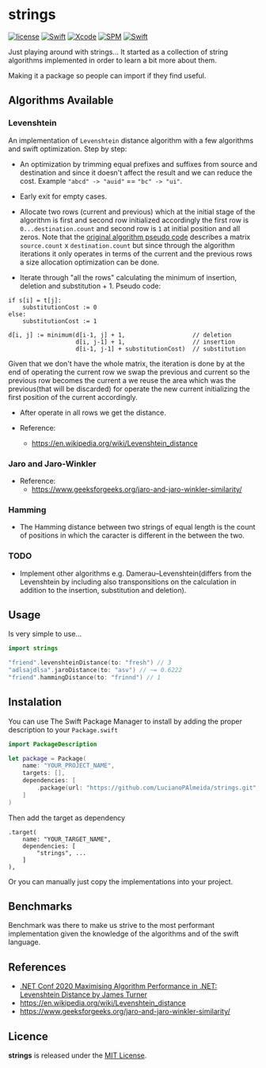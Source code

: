 # strings

[![license](https://img.shields.io/github/license/mashape/apistatus.svg)](https://opensource.org/licenses/MIT)
[![Swift](https://img.shields.io/badge/Swift-6.0-orange.svg)](https://swift.org)
[![Xcode](https://img.shields.io/badge/Xcode-16.0-blue.svg)](https://developer.apple.com/xcode)
[![SPM](https://img.shields.io/badge/SPM-orange.svg)](https://swift.org/package-manager/)
[![Swift](https://github.com/LucianoPAlmeida/strings/actions/workflows/swift.yml/badge.svg)](https://github.com/LucianoPAlmeida/strings/actions/workflows/swift.yml)

Just playing around with strings...
It started as a collection of string algorithms implemented in order to learn a bit more about them.

Making it a package so people can import if they find useful.

## Algorithms Available
### Levenshtein 

An implementation of `Levenshtein` distance algorithm with a few algorithms and swift optimization.
Step by step:

* An optimization by trimming equal prefixes and suffixes from source and destination and since it doesn't affect the result and we can reduce the cost. Example `"abcd" -> "auid"` == `"bc" -> "ui"`.

* Early exit for empty cases.

* Allocate two rows (current and previous) which at the initial stage of the algorithm is first and second row initialized accordingly the first row is `0...destination.count` and second row is `1` at initial position and all zeros. Note that the [original algorithm pseudo code](https://en.wikipedia.org/wiki/Levenshtein_distance) describes a matrix `source.count` x `destination.count` but since through the algorithm iterations it only operates in terms of the current and the previous rows a size allocation optimization can be done.

* Iterate through "all the rows" calculating the minimum of insertion, deletion and substitution + 1. 
Pseudo code:

```
if s[i] = t[j]:
    substitutionCost := 0
else:
    substitutionCost := 1

d[i, j] := minimum(d[i-1, j] + 1,                   // deletion
                   d[i, j-1] + 1,                   // insertion
                   d[i-1, j-1] + substitutionCost)  // substitution
```

Given that we don't have the whole matrix, the iteration is done by at the end of operating the current row we swap the previous and current so the previous row becomes the current a we reuse the area which was the previous(that will be discarded) for operate the new current initializing the first position of the current accordingly.

* After operate in all rows we get the distance.

* Reference: 
    * https://en.wikipedia.org/wiki/Levenshtein_distance

### Jaro and Jaro-Winkler

* Reference: 
    * https://www.geeksforgeeks.org/jaro-and-jaro-winkler-similarity/

### Hamming

* The Hamming distance between two strings of equal length is the count of positions in which the caracter is different in the 
between the two.

### TODO
* Implement other algorithms e.g. Damerau–Levenshtein(differs from the Levenshtein by including also transponsitions on the calculation in addition to the insertion, substitution and deletion).

## Usage

Is very simple to use...

```swift
import strings

"friend".levenshteinDistance(to: "fresh") // 3
"adlsajdlsa".jaroDistance(to: "asv") // ~= 0.6222
"friend".hammingDistance(to: "frinnd") // 1
```

## Instalation

You can use The Swift Package Manager to install by adding the proper description to your `Package.swift`
```swift
import PackageDescription

let package = Package(
    name: "YOUR_PROJECT_NAME",
    targets: [],
    dependencies: [
        .package(url: "https://github.com/LucianoPAlmeida/strings.git", from: "0.0.1")
    ]
)
```
Then add the target as dependency

```
.target(
    name: "YOUR_TARGET_NAME",
    dependencies: [
        "strings", ... 
    ]
),

```

Or you can manually just copy the implementations into your project.

## Benchmarks 
Benchmark was there to make us strive to the most performant implementation given the knowledge of the algorithms and of the swift language.

## References 
* [.NET Conf 2020 Maximising Algorithm Performance in .NET: Levenshtein Distance by James Turner](https://www.youtube.com/watch?v=JiOYajl2Mds)
* https://en.wikipedia.org/wiki/Levenshtein_distance
* https://www.geeksforgeeks.org/jaro-and-jaro-winkler-similarity/

## Licence
**strings** is released under the [MIT License](https://opensource.org/licenses/MIT).
